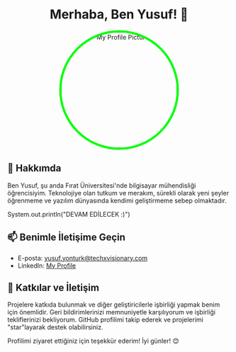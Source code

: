 <div align="center">
  <h1>Merhaba, Ben Yusuf! 👋</h1>
  
  <img src="https://avatars.githubusercontent.com/u/140352702?s=400&u=8a57278ce7a8df692ee4d9fccc2249269ca0336b&v=4" alt="My Profile Picture" style="width: 260px; height: 260px; border-radius: 50%; border: 5px solid #00FF00;">
</div>

## 🚀 Hakkımda

Ben Yusuf, şu anda Fırat Üniversitesi'nde bilgisayar mühendisliği öğrencisiyim. Teknolojiye olan tutkum ve merakım, sürekli olarak yeni şeyler öğrenmeme ve yazılım dünyasında kendimi geliştirmeme sebep olmaktadır.

System.out.println("DEVAM EDİLECEK :)")

## 📫 Benimle İletişime Geçin

- E-posta: yusuf.yonturk@techxvisionary.com
- LinkedIn: [My Profile](https://www.linkedin.com/in/yusuf-yont%C3%BCrk-297223285/)

## 🤝 Katkılar ve İletişim

Projelere katkıda bulunmak ve diğer geliştiricilerle işbirliği yapmak benim için önemlidir. Geri bildirimlerinizi memnuniyetle karşılıyorum ve işbirliği tekliflerinizi bekliyorum. GitHub profilimi takip ederek ve projelerimi "star"layarak destek olabilirsiniz.

Profilimi ziyaret ettiğiniz için teşekkür ederim! İyi günler! 😊
